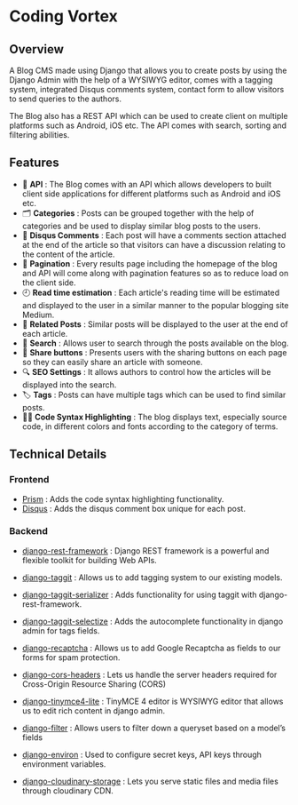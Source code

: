 # Coding Vortex

## Overview
A Blog CMS made using Django that allows you to create posts by using the Django Admin with the help of a WYSIWYG editor, comes with a tagging system, integrated Disqus comments system, contact form to allow visitors to send queries to the authors. 

The Blog also has a REST API which can be used to create client on multiple platforms such as Android, iOS etc. The API comes with search, sorting and filtering abilities.

## Features
- 🤖 **API** : The Blog comes with an API which allows developers to built client side applications for different platforms such as Android and iOS etc.
- 🗂️ **Categories** : Posts can be grouped together with the help of categories and be used to display similar blog posts to the users.
- 💬 **Disqus Comments** : Each post will have a comments section attached at the end of the article so that visitors can have a discussion relating to the content of the article.
- 📄 **Pagination** : Every results page including the homepage of the blog and API will come along with pagination features so as to reduce load on the client side.
- 🕘 **Read time estimation** : Each article's reading time will be estimated and displayed to the user in a similar manner to the popular blogging site Medium.
- 📰 **Related Posts** : Similar posts will be displayed to the user at the end of each article.
- 🔎 **Search** : Allows user to search through the posts available on the blog.
- 🔗 **Share buttons** : Presents users with the sharing buttons on each page so they can easily share an article with someone. 
- 🔍 **SEO Settings** : It allows authors to control how the articles will be displayed into the search. 
- 🏷️ **Tags** : Posts can have multiple tags which can be used to find similar posts. 
- 👨‍💻 **Code Syntax Highlighting** : The blog displays text, especially source code, in different colors and fonts according to the category of terms.

## Technical Details

### Frontend
- [Prism](https://prismjs.com/) :  Adds the code syntax highlighting functionality.
- [Disqus](https://disqus.com/) : Adds the disqus comment box unique for each post.

### Backend
- [django-rest-framework](https://www.django-rest-framework.org/) : Django REST framework is a powerful and flexible toolkit for building Web APIs.

- [django-taggit](https://github.com/jazzband/django-taggit) : Allows us to add tagging system to our existing models.
- [django-taggit-serializer](https://github.com/glemmaPaul/django-taggit-serializer) : Adds functionality for using taggit with django-rest-framework.
- [django-taggit-selectize](https://github.com/chhantyal/taggit-selectize) : Adds the autocomplete functionality in django admin for tags fields.
- [django-recaptcha](https://github.com/praekelt/django-recaptcha) : Allows us to add Google Recaptcha as fields to our forms for spam protection.
- [django-cors-headers](https://github.com/adamchainz/django-cors-headers) : Lets us handle the server headers required for Cross-Origin Resource Sharing (CORS)
- [django-tinymce4-lite](https://github.com/romanvm/django-tinymce4-lite) : TinyMCE 4 editor is WYSIWYG editor that allows us to edit rich content in django admin.
- [django-filter](https://django-filter.readthedocs.io/en/master/) : Allows users to filter down a queryset based on a model’s fields
- [django-environ](https://github.com/joke2k/django-environ) : Used to configure secret keys, API keys through environment variables.
- [django-cloudinary-storage](https://github.com/klis87/django-cloudinary-storage) : Lets you serve static files and media files through cloudinary CDN.
